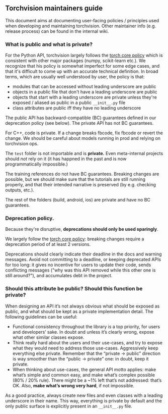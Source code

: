 ## Torchvision maintainers guide

This document aims at documenting user-facing policies / principles used when
developing and maintaining torchvision. Other maintainer info (e.g. release
process) can be found in the internal wiki.

### What is public and what is private?

For the Python API, torchvision largely follows the [torch core
policy](https://github.com/pytorch/pytorch/wiki/Public-API-definition-and-documentation)
which is consistent with other major packages (numpy, scikit-learn etc.).
We recognize that his policy is somewhat imperfect for some edge cases, and that
it's difficult to come up with an accurate technical definition. In broad terms,
which are usually well understood by user, the policy is that:

- modules that can be accessed without leading underscore are public
- objects in a public file that don't have a leading underscore are public
- objects that start with a leading underscore are private unless they're
  exposed / aliased as public in a public `__init__.py` file
- class attributes are public iff they have no leading underscore

The public API has backward-compatible (BC) guarantees defined in our
deprecation policy (see below). The private API has not BC guarantees.

For C++, code is private. If a change breaks fbcode, fix fbcode or revert the
change. We should be careful about models running in prod and relying on
torchvision ops.

The `test` folder is not importable and is **private.** Even meta-internal
projects should *not* rely on it (it has happned in the past and is now
programmatically impossible.)

The training references do not have BC guarantees. Breaking changes are
possible, but we should make sure that the tutorials are still running properly,
and that their intended narrative is preserved (by e.g. checking outputs,
etc.).

The rest of the folders (build, android, ios) are private and have no BC
guarantees.

### Deprecation policy.

Because they're disruptive, **deprecations should only be used sparingly**.

We largely follow the [torch core
policy](https://github.com/pytorch/pytorch/wiki/PyTorch's-Python-Frontend-Backward-and-Forward-Compatibility-Policy):
breaking changes require a deprecation period of at least 2 versions.

Deprecations should clearly indicate their deadline in the docs and warning
messages. Avoid not committing to a deadline, or keeping deprecated APIs for too
long: it gives no incentive for users to update their code, sends conflicting
messages ("why was this API removed while this other one is still around?"), and
accumulates debt in the project.

### Should this attribute be public? Should this function be private?

When designing an API it’s not always obvious what should be exposed as public,
and what should be kept as a private implementation detail. The following
guidelines can be useful:

* Functional consistency throughout the library is a top priority, for users and
  developers’ sake. In doubt and unless it’s clearly wrong, expose what other
  similar classes expose.
* Think really hard about the users and their use-cases, and try to expose what
  they would need to address those use-cases. Aggressively keep everything else
  private. Remember that the “private -> public” direction is way smoother than
  the “public -> private” one: in doubt, keep it private.
* When thinking about use-cases, the general API motto applies: make what’s
  simple and common easy, and make what’s complex possible (80% / 20% rule).
  There might be a ~1% left that’s not addressed: that’s OK. Also, **make what’s
  wrong very hard**, if not impossible.

As a good practice, always create new files and even classes with a leading
underscore in their name. This way, everything is private by default and the
only public surface is explicitly present in an `__init__.py` file.
